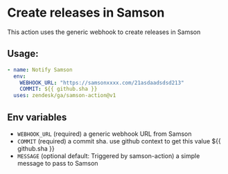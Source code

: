 # Create releases in Samson

This action uses the generic webhook to create releases in Samson

## Usage:
```yaml
- name: Notify Samson
  env:
    WEBHOOK_URL: "https://samsonxxxx.com/21asdaadsdsd213"
    COMMIT: ${{ github.sha }}
  uses: zendesk/ga/samson-action@v1
```
## Env variables
- `WEBHOOK_URL` (required) a generic webhook URL from Samson
- `COMMIT` (required) a commit sha. use github context to get this value ${{ github.sha }} 
- `MESSAGE` (optional default: Triggered by samson-action) a simple message to pass to Samson

